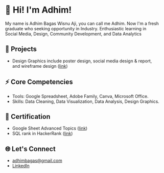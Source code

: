 # 🚀 Hi! I'm Adhim! 

My name is Adhim Bagas Wisnu Aji, you can call me Adhim. Now I'm a fresh graduate who seeking opportunity in Industry.
Enthusiastic learning in Social Media, Design, Community Development, and Data Analytics

## 🏢 Projects
- Design Graphics include poster design, social media design & report, and wireframe design ([link](bit.ly/portofolioadhim))

## ⚡ Core Competencies
- Tools: Google Spreadsheet, Adobe Family, Canva, Microsoft Office.
- Skills: Data Cleaning, Data Visualization, Data Analysis, Design Graphics.

## 📑 Certification

- Google Sheet Advanced Topics ([link](https://www.cloudskillsboost.google/public_profiles/0206be9e-2968-41ae-9954-53c3be6ba077/badges/3325713?utm_medium=social&utm_source=linkedin&utm_campaign=ql-social-share))
- SQL rank in HackerRank ([link](https://www.hackerrank.com/adhimbagas?badge=sql&stars=3&level=2&hr_r=1&utm_campaign=social-buttons&utm_medium=linkedin&utm_source=badge_share_profile&social=linkedin))


## 🌐 Let's Connect

  - adhimbagas@gmail.com
  - [LinkedIn](https://www.linkedin.com/in/adhim-bagas/)

